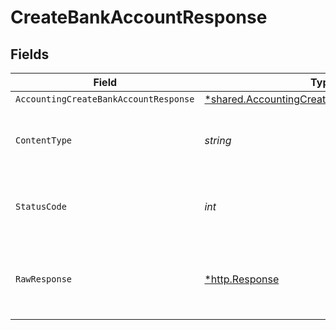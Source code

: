 # CreateBankAccountResponse


## Fields

| Field                                                                                                            | Type                                                                                                             | Required                                                                                                         | Description                                                                                                      |
| ---------------------------------------------------------------------------------------------------------------- | ---------------------------------------------------------------------------------------------------------------- | ---------------------------------------------------------------------------------------------------------------- | ---------------------------------------------------------------------------------------------------------------- |
| `AccountingCreateBankAccountResponse`                                                                            | [*shared.AccountingCreateBankAccountResponse](../../../pkg/models/shared/accountingcreatebankaccountresponse.md) | :heavy_minus_sign:                                                                                               | Success                                                                                                          |
| `ContentType`                                                                                                    | *string*                                                                                                         | :heavy_check_mark:                                                                                               | HTTP response content type for this operation                                                                    |
| `StatusCode`                                                                                                     | *int*                                                                                                            | :heavy_check_mark:                                                                                               | HTTP response status code for this operation                                                                     |
| `RawResponse`                                                                                                    | [*http.Response](https://pkg.go.dev/net/http#Response)                                                           | :heavy_minus_sign:                                                                                               | Raw HTTP response; suitable for custom response parsing                                                          |